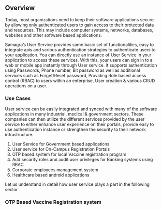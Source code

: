 ## Overview

Today, most organizations need to keep their software applications secure by allowing only authenticated users to gain access to their protected data and resources. This may include computer systems, networks, databases, websites and other software based applications.

Samagra’s User Service provides some basic set of functionalities, easy to integrate apis and various authentication strategies to authenticate users to your application. You can directly use an instance of User Service in your application to access these services. With this, your users can sign in to a web or mobile app instantly through User service. It supports authentication using Passwords, Phone number, Bit password as well as additional services such as Forget/Reset password, Providing Role based access control (RBAC) to users within an enterprise, User creation &  various CRUD operations on a user.

### Use Cases

User service can be easily integrated and synced with many of the software applications in many industrial, medical & government sectors. These companies can then utilize the different services provided by the user service to either enhance user experience on their portals, provide easy to use authentication instance or strengthen the security to their network infrastructure.

1. User Service for Government based applications
2. User service for On-Campus Registration Portals
3. OTP based system for local Vaccine registration program
4. Add security roles and audit user privileges for Banking systems using RBAC
5. Corporate employees management system
6. Healthcare based android applications

Let us understand in detail how user service plays a part in the following sector

### OTP Based Vaccine Registration system




